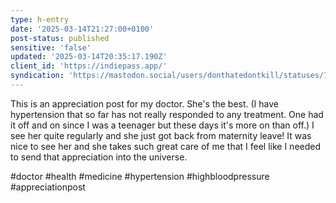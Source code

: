 ```yaml
---
type: h-entry
date: '2025-03-14T21:27:00+0100'
post-status: published
sensitive: 'false'
updated: '2025-03-14T20:35:17.190Z'
client_id: 'https://indiepass.app/'
syndication: 'https://mastodon.social/users/donthatedontkill/statuses/114162696671412329'
---
```

This is an appreciation post for my doctor. She's the best. (I have hypertension that so far has not really responded to any treatment. One had it off and on since I was a teenager but these days it's more on than off.) I see her quite regularly and she just got back from maternity leave! It was nice to see her and she takes such great care of me that I feel like I needed to send that appreciation into the universe.

#doctor #health #medicine #hypertension #highbloodpressure #appreciationpost
